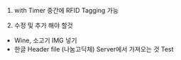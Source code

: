 1. with Timer 
 중간에 RFID Tagging 가능
 
2. 수정 및 추가 해야 할것
* Wine, 소고기 IMG 넣기
* 한글 Header file (나눔고딕체) Server에서 가져오는 것 Test
